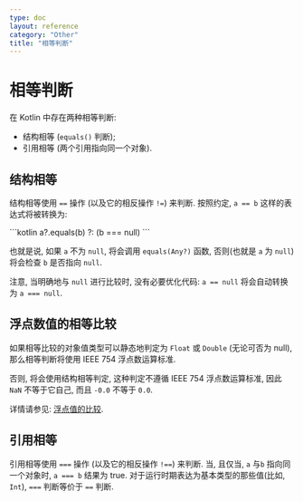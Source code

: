 ```yaml
---
type: doc
layout: reference
category: "Other"
title: "相等判断"
---
```


# 相等判断

在 Kotlin 中存在两种相等判断:

* 结构相等 (`equals()` 判断);
* 引用相等 (两个引用指向同一个对象).

## 结构相等

结构相等使用 `==` 操作 (以及它的相反操作 `!=`) 来判断. 按照约定, `a == b` 这样的表达式将被转换为:

<div class="sample" markdown="1" theme="idea" data-highlight-only>
```kotlin
a?.equals(b) ?: (b === null)
```
</div>

也就是说, 如果 `a` 不为 `null`, 将会调用 `equals(Any?)` 函数, 否则(也就是 `a` 为 `null`) 将会检查 `b` 是否指向 `null`.

注意, 当明确地与 `null` 进行比较时, 没有必要优化代码: `a == null` 将会自动转换为 `a === null`.

## 浮点数值的相等比较

如果相等比较的对象值类型可以静态地判定为 `Float` 或 `Double` (无论可否为 null), 那么相等判断将使用 IEEE 754 浮点数运算标准.

否则, 将会使用结构相等判定, 这种判定不遵循 IEEE 754 浮点数运算标准, 因此 `NaN` 不等于它自己, 而且 `-0.0` 不等于 `0.0`.

详情请参见: [浮点值的比较](basic-types.html#floating-point-numbers-comparison).

## 引用相等

引用相等使用 `===` 操作 (以及它的相反操作 `!==`) 来判断. 当, 且仅当, `a` 与`b` 指向同一个对象时, `a === b` 结果为 true.
对于运行时期表达为基本类型的那些值(比如, `Int`), `===` 判断等价于 `==` 判断.
